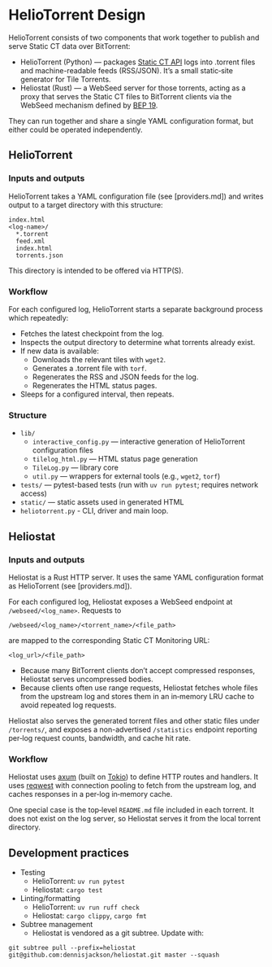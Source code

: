 # HelioTorrent Design

HelioTorrent consists of two components that work together to publish and serve Static CT data over BitTorrent:

- HelioTorrent (Python) — packages [Static CT API](static-ct-api.md) logs into .torrent files and machine-readable feeds (RSS/JSON). It’s a small static‑site generator for Tile Torrents.
- Heliostat (Rust) — a WebSeed server for those torrents, acting as a proxy that serves the Static CT files to BitTorrent clients via the WebSeed mechanism defined by [BEP 19](https://www.bittorrent.org/beps/bep_0019.html).

They can run together and share a single YAML configuration format, but either could be operated independently.

## HelioTorrent

### Inputs and outputs

HelioTorrent takes a YAML configuration file (see [providers.md]) and writes output to a target directory with this structure:

```
index.html
<log-name>/
  *.torrent
  feed.xml
  index.html
  torrents.json
```

This directory is intended to be offered via HTTP(S).

### Workflow

For each configured log, HelioTorrent starts a separate background process which repeatedly:

- Fetches the latest checkpoint from the log.
- Inspects the output directory to determine what torrents already exist.
- If new data is available:
  - Downloads the relevant tiles with `wget2`.
  - Generates a .torrent file with `torf`.
  - Regenerates the RSS and JSON feeds for the log.
  - Regenerates the HTML status pages.
- Sleeps for a configured interval, then repeats.

### Structure

- `lib/`
  - `interactive_config.py` — interactive generation of HelioTorrent configuration files
  - `tilelog_html.py` — HTML status page generation
  - `TileLog.py` — library core
  - `util.py` — wrappers for external tools (e.g., `wget2`, `torf`)
- `tests/` — pytest-based tests (run with `uv run pytest`; requires network access)
- `static/` — static assets used in generated HTML
- `heliotorrent.py` - CLI, driver and main loop.

## Heliostat

### Inputs and outputs

Heliostat is a Rust HTTP server. It uses the same YAML configuration format as HelioTorrent (see [providers.md]).

For each configured log, Heliostat exposes a WebSeed endpoint at `/webseed/<log_name>`. Requests to

```
/webseed/<log_name>/<torrent_name>/<file_path>
```

are mapped to the corresponding Static CT Monitoring URL:

```
<log_url>/<file_path>
```

- Because many BitTorrent clients don’t accept compressed responses, Heliostat serves uncompressed bodies.
- Because clients often use range requests, Heliostat fetches whole files from the upstream log and stores them in an in‑memory LRU cache to avoid repeated log requests.

Heliostat also serves the generated torrent files and other static files under `/torrents/`, and exposes a non-advertised `/statistics` endpoint reporting per‑log request counts, bandwidth, and cache hit rate.

### Workflow

Heliostat uses [axum](https://docs.rs/axum) (built on [Tokio](https://tokio.rss)) to define HTTP routes and handlers.
It uses [reqwest](https://docs.rs/reqwest) with connection pooling to fetch from the upstream log, and caches responses in a per‑log in‑memory cache.

One special case is the top‑level `README.md` file included in each torrent. It does not exist on the log server, so Heliostat serves it from the local torrent directory.

## Development practices

- Testing
  - HelioTorrent: `uv run pytest`
  - Heliostat: `cargo test`
- Linting/formatting
  - HelioTorrent: `uv run ruff check`
  - Heliostat: `cargo clippy`, `cargo fmt`
- Subtree management
  - Heliostat is vendored as a git subtree. Update with:

```
git subtree pull --prefix=heliostat git@github.com:dennisjackson/heliostat.git master --squash
```
